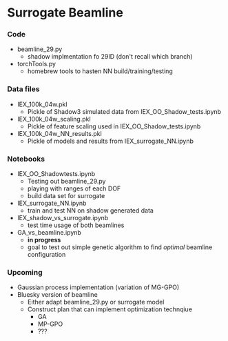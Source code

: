 # Surrogate Beamline

### Code
- beamline_29.py
    - shadow implmentation fo 29ID (don't recall which branch)
- torchTools.py 
    - homebrew tools to hasten NN build/training/testing

### Data files
- IEX_100k_04w.pkl
    - Pickle of Shadow3 simulated data from IEX_OO_Shadow_tests.ipynb
- IEX_100k_04w_scaling.pkl
    - Pickle of feature scaling used in IEX_OO_Shadow_tests.ipynb
- IEX_100k_04w_NN_results.pkl
    - Pickle of models and results from IEX_surrogate_NN.ipynb

### Notebooks
- IEX_OO_Shadowtests.ipynb 
    - Testing out beamline_29.py
    - playing with ranges of each DOF
    - build data set for surrogate
- IEX_surrogate_NN.ipynb
    - train and test NN on shadow generated data
- IEX_shadow_vs_surrogate.ipynb
    - test time usage of both beamlines
- GA_vs_beamline.ipynb
    - __in progress__
    - goal to test out simple genetic algorithm to find _optimal_ beamline configuration

### Upcoming
- Gaussian process implementation (variation of MG-GPO)
- Bluesky version of beamline 
    - Either adapt beamline_29.py or surrogate model
    - Construct plan that can implement optimization technqiue
        - GA
        - MP-GPO
        - ???
